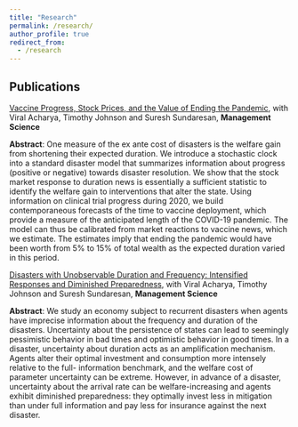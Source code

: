 ```yaml
---
title: "Research"
permalink: /research/
author_profile: true
redirect_from:
  - /research
---
```



Publications
------



[Vaccine Progress, Stock Prices, and the Value of Ending the Pandemic](https://pages.stern.nyu.edu/~sternfin/vacharya/public_html/pdfs/AJSZ_Value_March2023.pdf), with Viral Acharya, Timothy Johnson and Suresh Sundaresan, **Management Science**

**Abstract**: One measure of the ex ante cost of disasters is the welfare gain from shortening their expected duration. We introduce a stochastic clock into a standard disaster model that summarizes information about progress (positive or negative) towards disaster resolution. We show that the stock market response to duration news is essentially a sufficient statistic to identify the welfare gain to interventions that alter the state. Using information on clinical trial progress during 2020, we build contemporaneous forecasts of the time to vaccine deployment, which provide a measure of the anticipated length of the COVID-19 pandemic. The model can thus be calibrated from market reactions to vaccine news, which we estimate. The estimates imply that ending the pandemic would have been worth from 5% to 15% of total wealth as the expected duration varied in this period.



[Disasters with Unobservable Duration and Frequency: Intensified Responses and Diminished Preparedness](https://pages.stern.nyu.edu/~sternfin/vacharya/public_html/pdfs/AJSZ_March2023.pdf), with Viral Acharya, Timothy Johnson and Suresh Sundaresan, **Management Science**

**Abstract**: We study an economy subject to recurrent disasters when agents have imprecise information about the frequency and duration of the disasters. Uncertainty about the persistence of states can lead to seemingly pessimistic behavior in bad times and optimistic behavior in good times. In a disaster, uncertainty about duration acts as an amplification mechanism. Agents alter their optimal investment and consumption more intensely relative to the full- information benchmark, and the welfare cost of parameter uncertainty can be extreme. However, in advance of a disaster, uncertainty about the arrival rate can be welfare-increasing and agents exhibit diminished preparedness: they optimally invest less in mitigation than under full information and pay less for insurance against the next disaster.
